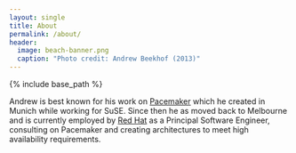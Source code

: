 ```yaml
---
layout: single
title: About
permalink: /about/
header:
  image: beach-banner.png
  caption: "Photo credit: Andrew Beekhof (2013)"
---
```


{% include base_path %}

Andrew is best known for his work on
[Pacemaker](http://clusterlabs.org) which he created in Munich while
working for SuSE.  Since then he as moved back to Melbourne and is
currently employed by [Red Hat](http://redhat.com) as a Principal
Software Engineer, consulting on Pacemaker and creating architectures
to meet high availability requirements.
